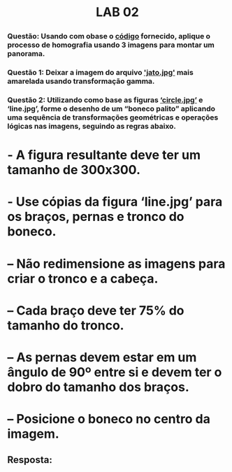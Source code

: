 <h1>
    <p align="center">
        LAB 02
    </p>
</h1>

### Questão: Usando com obase o [código](./homography_Or.py) fornecido, aplique o processo de homografia usando 3 imagens para montar um panorama.
### Questão 1: Deixar a imagem do arquivo ['jato.jpg'](./) mais amarelada usando transformação gamma.
### Questão 2: Utilizando como base as figuras [‘circle.jpg’](./) e ‘line.jpg’, forme o desenho de um “boneco palito” aplicando uma sequência de transformações geométricas e operações lógicas nas imagens, seguindo as regras abaixo.
# - A figura resultante deve ter um tamanho de 300x300.
# - Use cópias da figura ‘line.jpg’ para os braços, pernas e tronco do boneco.
# – Não redimensione as imagens para criar o tronco e a cabeça.
# – Cada braço deve ter 75% do tamanho do tronco.
# – As pernas devem estar em um ângulo de 90º entre si e devem ter o dobro do tamanho dos braços.
# – Posicione o boneco no centro da imagem.


## Resposta: